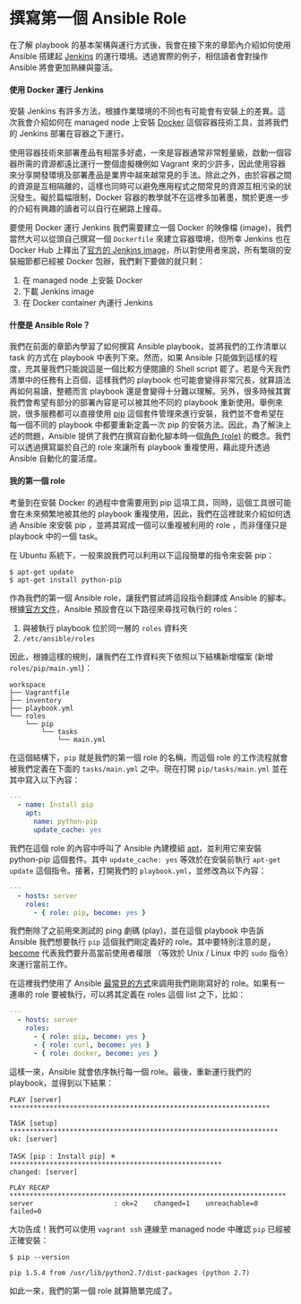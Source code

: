 # 撰寫第一個 Ansible Role

在了解 playbook 的基本架構與運行方式後，我會在接下來的章節內介紹如何使用 Ansible 搭建起 [Jenkins](https://jenkins.io/) 的運行環境。透過實際的例子，相信讀者會對操作 Ansible 將會更加熟練與靈活。

#### 使用 Docker 運行 Jenkins

安裝 Jenkins 有許多方法，根據作業環境的不同也有可能會有安裝上的差異。這次我會介紹如何在 managed node 上安裝 [Docker](https://www.docker.com/) 這個容器技術工具，並將我們的 Jenkins 部署在容器之下運行。

使用容器技術來部署產品有相當多好處，一來是容器通常非常輕量級，啟動一個容器所需的資源都遠比運行一整個虛擬機例如 Vagrant 來的少許多，因此使用容器來分享開發環境及部署產品是業界中越來越常見的手法。除此之外，由於容器之間的資源是互相隔離的，這樣也同時可以避免應用程式之間常見的資源互相污染的狀況發生。礙於篇幅限制，Docker 容器的教學就不在這裡多加著墨，關於更進一步的介紹有興趣的讀者可以自行在網路上搜尋。

要使用 Docker 運行 Jenkins 我們需要建立一個 Docker 的映像檔 (image)，我們當然大可以從頭自己撰寫一個 `Dockerfile` 來建立容器環境，但所幸 Jenkins 也在 Docker Hub 上釋出了[官方的 Jenkins image](https://hub.docker.com/_/jenkins/)，所以對使用者來說，所有繁瑣的安裝細節都已經被 Docker 包辦，我們剩下要做的就只剩：

1. 在 managed node 上安裝 Docker
2. 下載 Jenkins image
3. 在 Docker container 內運行 Jenkins

#### 什麼是 Ansible Role？

我們在前面的章節內學習了如何撰寫 Ansible playbook，並將我們的工作清單以 task 的方式在 playbook 中表列下來。然而，如果 Ansible 只能做到這樣的程度，充其量我們只能說這是一個比較方便閱讀的 Shell script 罷了。若是今天我們清單中的任務有上百個，這樣我們的 playbook 也可能會變得非常冗長，就算語法再如何易讀，整體而言 playbook 還是會變得十分難以理解。另外，很多時候其實我們會希望有部分的部署內容是可以被其他不同的 playbook 重新使用。舉例來說，很多服務都可以直接使用 [pip](https://en.wikipedia.org/wiki/Pip_(package_manager)) 這個套件管理來進行安裝，我們並不會希望在每一個不同的 playbook 中都要重新定義一次 pip 的安裝方法。因此，為了解決上述的問題，Ansible 提供了我們在撰寫自動化腳本時一個[角色 (role)](http://docs.ansible.com/ansible/playbooks_roles.html) 的概念。我們可以透過撰寫屬於自己的 role 來讓所有 playbook 重複使用，藉此提升透過 Ansible 自動化的靈活度。

#### 我的第一個 role

考量到在安裝 Docker 的過程中會需要用到 pip 這項工具，同時，這個工具很可能會在未來頻繁地被其他的 playbook 重複使用，因此，我們在這裡就來介紹如何透過 Ansible 來安裝 pip ，並將其寫成一個可以重複被利用的 role ，而非僅僅只是 playbook 中的一個 task。

在 Ubuntu 系統下，一般來說我們可以利用以下這段簡單的指令來安裝 pip：

```shell
$ apt-get update
$ apt-get install python-pip
```

作為我們的第一個 Ansible role，讓我們嘗試將這段指令翻譯成 Ansible 的腳本。根據[官方文件](http://docs.ansible.com/ansible/latest/playbooks_reuse_roles.html#role-search-path)，Ansible 預設會在以下路徑來尋找可執行的 roles：

1. 與被執行 playbook 位於同一層的 `roles` 資料夾
2. `/etc/ansible/roles`

因此，根據這樣的規則，讓我們在工作資料夾下依照以下結構新增檔案 (新增 `roles/pip/main.yml`)：

```shell
workspace
├── Vagrantfile
├── inventory
├── playbook.yml
└── roles
    └── pip
        └── tasks
            └── main.yml
```

在這個結構下，`pip` 就是我們的第一個 role 的名稱，而這個 role 的工作流程就會被我們定義在下面的 `tasks/main.yml` 之中。現在打開 `pip/tasks/main.yml` 並在其中寫入以下內容：

```yml
---
  - name: Install pip
    apt:
      name: python-pip
      update_cache: yes
```

我們在這個 role 的內容中呼叫了 Ansible 內建模組 [apt](http://docs.ansible.com/ansible/apt_module.html)，並利用它來安裝 python-pip 這個套件。其中 `update_cache: yes` 等效於在安裝前執行 `apt-get update` 這個指令。接著，打開我們的 `playbook.yml`，並修改為以下內容：

```yml
---
  - hosts: server
    roles:
      - { role: pip, become: yes }
```

我們刪除了之前用來測試的 ping 劇碼 (play)，並在這個 playbook 中告訴 Ansible 我們想要執行 `pip` 這個我們剛定義好的 role。其中要特別注意的是，[become](http://docs.ansible.com/ansible/become.html) 代表我們要升高當前使用者權限 （等效於 Unix / Linux 中的 `sudo` 指令）來運行當前工作。

在這裡我們使用了 Ansible [最常見的方式](http://docs.ansible.com/ansible/latest/playbooks_reuse_roles.html#using-roles)來調用我們剛剛寫好的 role。如果有一連串的 role 要被執行，可以將其定義在 roles 這個 list 之下，比如：

```yml
---
  - hosts: server
    roles:
      - { role: pip, become: yes }
      - { role: curl, become: yes }
      - { role: docker, become: yes }
```

這樣一來，Ansible 就會依序執行每一個 role。最後，重新運行我們的 playbook，並得到以下結果：

```
PLAY [server] *****************************************************************

TASK [setup] *******************************************************************
ok: [server]

TASK [pip : Install pip] ＊*****************************************************
changed: [server]

PLAY RECAP *********************************************************************
server                    : ok=2    changed=1    unreachable=0    failed=0
```

大功告成！我們可以使用 `vagrant ssh` 連線至 managed node 中確認 `pip` 已經被正確安裝：

```shell
$ pip --version

pip 1.5.4 from /usr/lib/python2.7/dist-packages (python 2.7)
```

如此一來，我們的第一個 role 就算簡單完成了。

